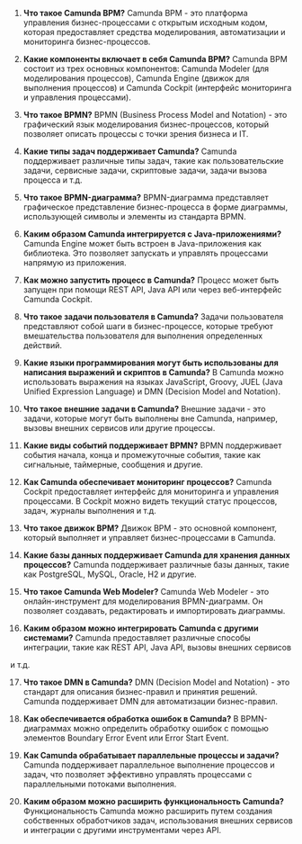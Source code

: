 1. **Что такое Camunda BPM?**
   Camunda BPM - это платформа управления бизнес-процессами с открытым исходным кодом, которая предоставляет средства моделирования, автоматизации и мониторинга бизнес-процессов.

2. **Какие компоненты включает в себя Camunda BPM?**
   Camunda BPM состоит из трех основных компонентов: Camunda Modeler (для моделирования процессов), Camunda Engine (движок для выполнения процессов) и Camunda Cockpit (интерфейс мониторинга и управления процессами).

3. **Что такое BPMN?**
   BPMN (Business Process Model and Notation) - это графический язык моделирования бизнес-процессов, который позволяет описать процессы с точки зрения бизнеса и IT.

4. **Какие типы задач поддерживает Camunda?**
   Camunda поддерживает различные типы задач, такие как пользовательские задачи, сервисные задачи, скриптовые задачи, задачи вызова процесса и т.д.

5. **Что такое BPMN-диаграмма?**
   BPMN-диаграмма представляет графическое представление бизнес-процесса в форме диаграммы, использующей символы и элементы из стандарта BPMN.

6. **Каким образом Camunda интегрируется с Java-приложениями?**
   Camunda Engine может быть встроен в Java-приложения как библиотека. Это позволяет запускать и управлять процессами напрямую из приложения.

7. **Как можно запустить процесс в Camunda?**
   Процесс может быть запущен при помощи REST API, Java API или через веб-интерфейс Camunda Cockpit.

8. **Что такое задачи пользователя в Camunda?**
   Задачи пользователя представляют собой шаги в бизнес-процессе, которые требуют вмешательства пользователя для выполнения определенных действий.

9. **Какие языки программирования могут быть использованы для написания выражений и скриптов в Camunda?**
   В Camunda можно использовать выражения на языках JavaScript, Groovy, JUEL (Java Unified Expression Language) и DMN (Decision Model and Notation).

10. **Что такое внешние задачи в Camunda?**
    Внешние задачи - это задачи, которые могут быть выполнены вне Camunda, например, вызовы внешних сервисов или другие процессы.

11. **Какие виды событий поддерживает BPMN?**
    BPMN поддерживает события начала, конца и промежуточные события, такие как сигнальные, таймерные, сообщения и другие.

12. **Как Camunda обеспечивает мониторинг процессов?**
    Camunda Cockpit предоставляет интерфейс для мониторинга и управления процессами. В Cockpit можно видеть текущий статус процессов, задач, журналы выполнения и т.д.

13. **Что такое движок BPM?**
    Движок BPM - это основной компонент, который выполняет и управляет бизнес-процессами в Camunda.

14. **Какие базы данных поддерживает Camunda для хранения данных процессов?**
    Camunda поддерживает различные базы данных, такие как PostgreSQL, MySQL, Oracle, H2 и другие.

15. **Что такое Camunda Web Modeler?**
    Camunda Web Modeler - это онлайн-инструмент для моделирования BPMN-диаграмм. Он позволяет создавать, редактировать и импортировать диаграммы.

16. **Каким образом можно интегрировать Camunda с другими системами?**
    Camunda предоставляет различные способы интеграции, такие как REST API, Java API, вызовы внешних сервисов

и т.д.

17. **Что такое DMN в Camunda?**
    DMN (Decision Model and Notation) - это стандарт для описания бизнес-правил и принятия решений. Camunda поддерживает DMN для автоматизации бизнес-правил.

18. **Как обеспечивается обработка ошибок в Camunda?**
    В BPMN-диаграммах можно определить обработку ошибок с помощью элементов Boundary Error Event или Error Start Event.

19. **Как Camunda обрабатывает параллельные процессы и задачи?**
    Camunda поддерживает параллельное выполнение процессов и задач, что позволяет эффективно управлять процессами с параллельными потоками выполнения.

20. **Каким образом можно расширить функциональность Camunda?**
    Функциональность Camunda можно расширить путем создания собственных обработчиков задач, использования внешних сервисов и интеграции с другими инструментами через API.